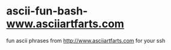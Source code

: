 # ascii-fun-bash-www.asciiartfarts.com
fun ascii phrases from http://www.asciiartfarts.com for your ssh
